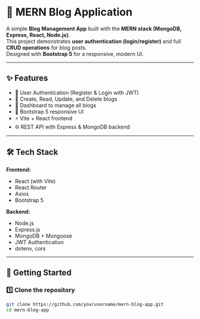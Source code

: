 # 📝 MERN Blog Application

A simple **Blog Management App** built with the **MERN stack (MongoDB, Express, React, Node.js)**.  
This project demonstrates **user authentication (login/register)** and full **CRUD operations** for blog posts.  
Designed with **Bootstrap 5** for a responsive, modern UI.  

---

## ✨ Features

- 🔐 User Authentication (Register & Login with JWT)  
- 📝 Create, Read, Update, and Delete blogs  
- 📂 Dashboard to manage all blogs  
- 🎨 Bootstrap 5 responsive UI  
- ⚡ Vite + React frontend  
- 🌐 REST API with Express & MongoDB backend  

---

## 🛠️ Tech Stack

**Frontend:**
- React (with Vite)
- React Router
- Axios
- Bootstrap 5

**Backend:**
- Node.js
- Express.js
- MongoDB + Mongoose
- JWT Authentication
- dotenv, cors

---

## 🚀 Getting Started

### 1️⃣ Clone the repository
```bash
git clone https://github.com/yourusername/mern-blog-app.git
cd mern-blog-app
